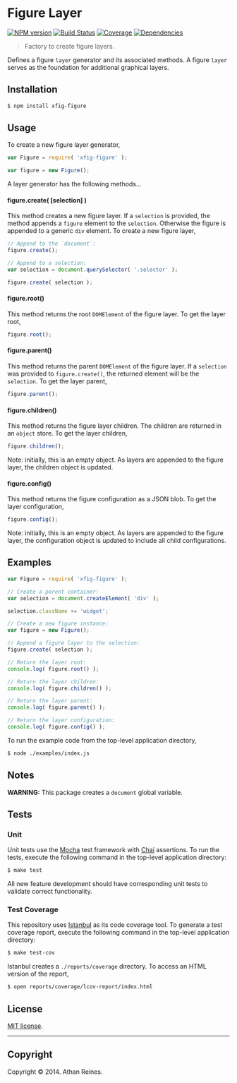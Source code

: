 Figure Layer
============
[![NPM version][npm-image]][npm-url] [![Build Status][travis-image]][travis-url] [![Coverage][coveralls-image]][coveralls-url] [![Dependencies][dependencies-image]][dependencies-url]

> Factory to create figure layers.

Defines a figure `layer` generator and its associated methods. A figure `layer` serves as the foundation for additional graphical layers.



## Installation

``` bash
$ npm install xfig-figure
```

## Usage

To create a new figure layer generator,

``` javascript
var Figure = require( 'xfig-figure' );

var figure = new Figure();
```

A layer generator has the following methods...


#### figure.create( [selection] )

This method creates a new figure layer. If a `selection` is provided, the method appends a `figure` element to the `selection`. Otherwise the figure is appended to a generic `div` element. To create a new figure layer,

``` javascript
// Append to the `document`:
figure.create();

// Append to a selection:
var selection = document.querySelector( '.selector' );

figure.create( selection );
``` 

#### figure.root()

This method returns the root `DOMElement` of the figure layer. To get the layer root,

``` javascript
figure.root();
```


#### figure.parent()

This method returns the parent `DOMElement` of the figure layer. If a `selection` was provided to `figure.create()`, the returned element will be the `selection`. To get the layer parent,

``` javascript
figure.parent();
```


#### figure.children()

This method returns the figure layer children. The children are returned in an `object` store. To get the layer children,

``` javascript
figure.children();
```

Note: initially, this is an empty object. As layers are appended to the figure layer, the children object is updated.


#### figure.config()

This method returns the figure configuration as a JSON blob. To get the layer configuration,

``` javascript
figure.config();
```

Note: initially, this is an empty object. As layers are appended to the figure layer, the configuration object is updated to include all child configurations.


## Examples

``` javascript
var Figure = require( 'xfig-figure' );

// Create a parent container:
var selection = document.createElement( 'div' );

selection.className += 'widget';

// Create a new figure instance:
var figure = new Figure();

// Append a figure layer to the selection:
figure.create( selection );

// Return the layer root:
console.log( figure.root() );

// Return the layer children:
console.log( figure.children() );

// Return the layer parent:
console.log( figure.parent() );

// Return the layer configuration:
console.log( figure.config() );
```

To run the example code from the top-level application directory,

``` bash
$ node ./examples/index.js
```


## Notes

__WARNING:__ This package creates a `document` global variable.


## Tests

### Unit

Unit tests use the [Mocha](http://mochajs.org/) test framework with [Chai](http://chaijs.com) assertions. To run the tests, execute the following command in the top-level application directory:

``` bash
$ make test
```

All new feature development should have corresponding unit tests to validate correct functionality.


### Test Coverage

This repository uses [Istanbul](https://github.com/gotwarlost/istanbul) as its code coverage tool. To generate a test coverage report, execute the following command in the top-level application directory:

``` bash
$ make test-cov
```

Istanbul creates a `./reports/coverage` directory. To access an HTML version of the report,

``` bash
$ open reports/coverage/lcov-report/index.html
```


## License

[MIT license](http://opensource.org/licenses/MIT). 


---
## Copyright

Copyright &copy; 2014. Athan Reines.



[npm-image]: http://img.shields.io/npm/v/xfig-figure.svg
[npm-url]: https://npmjs.org/package/xfig-figure

[travis-image]: http://img.shields.io/travis/figure-io/figure/master.svg
[travis-url]: https://travis-ci.org/figure-io/figure

[coveralls-image]: https://img.shields.io/coveralls/figure-io/figure/master.svg
[coveralls-url]: https://coveralls.io/r/figure-io/figure?branch=master

[dependencies-image]: http://img.shields.io/david/figure-io/figure.svg
[dependencies-url]: https://david-dm.org/figure-io/figure

[dev-dependencies-image]: http://img.shields.io/david/dev/figure-io/figure.svg
[dev-dependencies-url]: https://david-dm.org/dev/figure-io/figure

[github-issues-image]: http://img.shields.io/github/issues/figure-io/figure.svg
[github-issues-url]: https://github.com/figure-io/figure/issues
